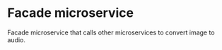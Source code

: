 # Facade microservice

Facade microservice that calls other microservices to convert image to audio.

